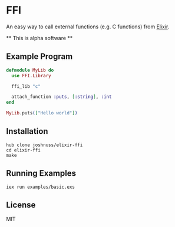 FFI
===

An easy way to call external functions (e.g. C functions) from [Elixir](https://github.com/elixir-lang/elixir).

** This is alpha software **

## Example Program

```elixir
defmodule MyLib do
  use FFI.Library

  ffi_lib "c"

  attach_function :puts, [:string], :int
end

MyLib.puts(["Hello world"])
```

## Installation

```shell
hub clone joshnuss/elixir-ffi
cd elixir-ffi
make
```

## Running Examples

```shell
iex run examples/basic.exs
```

## License

MIT
